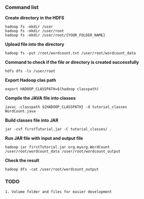 ### Command list
**Create directory in the HDFS**
```
hadoop fs -mkdir /user
hadoop fs -mkdir /user/root
hadoop fs -mkdir /user/root/{YOUR_FOLDER_NAME}
```

**Upload file into the directory**
```
hadoop fs -put /root/wordcount.txt /user/root/wordcount_data
```

**Command to check if the file or directory is created successfully**
```
hdfs dfs -ls /user/root
```

**Export Hadoop clas path**
```
export HADOOP_CLASSPATH=$(hadoop classpath)
```

**Compile the JAVA file into classes**
```
javac -classpath ${HADOOP_CLASSPATH} -d tutorial_classes WordCount.java
```

**Build classes file into JAR**
```
jar -cvf firstTutorial.jar -C tutorial_classes/ .
```

**Run JAR file with input and output file**
```
hadoop jar firstTutorial.jar org.myorg.WordCount /user/root/wordcount_data /user/root/wordcount_output
```

**Check the result**
```
hadoop dfs -cat /user/root/wordcount_output
```

### TODO
```
1. Volume folder and files for easier development
```